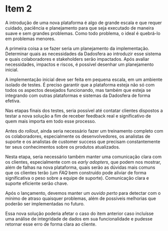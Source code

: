 ﻿# Item 2
A introdução de uma nova plataforma é algo de grande escala e que requer cuidado, paciência e planejamento para que seja executado de maneira suave e sem grandes problemas. Como todo problema, o ideal é quebrá-lo em problemas menores.

A primeira coisa a se fazer seria um planejamento da implementação. Determinar quais as necessidades da Dadosfera ao introduzir esse sistema e quais colaboradores e stakeholders serão impactados. Após avaliar necessidades, impactos e riscos, é possível desenhar um planejamento inicial.

A implementação inicial deve ser feita em pequena escala, em um ambiente isolado de testes. É preciso garantir que a plataforma esteja não só com todos os aspectos desejados funcionando, mas também que esteja se integrando com outras plataformas e sistemas da Dadosfera de forma efetiva. 

Nas etapas finais dos testes, seria possível até contatar clientes dispostos a testar a nova solução a fim de receber feedback real e significativo de quem mais importa em todo esse processo.

Antes do *rollout*, ainda seria necessário fazer um treinamento completo com os colaboradores, especialmente os desenvolvedores, os analistas de suporte e os analistas de customer success que precisam constantemente ter seus conhecimentos sobre os produtos atualizados.

Nesta etapa, seria necessário também manter uma comunicação clara com os clientes, especialmente com os *early adopters*, que podem nos mostrar, além de falhas na nova plataforma, quais serão as dúvidas mais comuns que os clientes terão (um *FAQ* bem construído pode aliviar de forma significativa o peso sobre a equipe de suporte). Comunicação clara e suporte eficiente serão chave.

Após o lançamento, devemos manter um *ouvido perto* para detectar com o mínimo de atraso quaisquer problemas, além de possíveis melhorias que poderão ser implementadas no futuro.

Essa nova solução poderia afetar o caso do item anterior caso incluísse uma análise de integridade de dados em sua funcionalidade e pudesse retornar esse erro de forma clara ao cliente.
